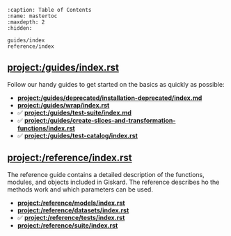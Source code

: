 ```{toctree}
:caption: Table of Contents
:name: mastertoc
:maxdepth: 2
:hidden:

guides/index
reference/index
```

## <project:/guides/index.rst>

Follow our handy guides to get started on the basics as quickly as possible:

- **<project:/guides/deprecated/installation-deprecated/index.md>**
- **<project:/guides/wrap/index.rst>**
- ✅  **<project:/guides/test-suite/index.md>**
- ✅ **<project:/guides/create-slices-and-transformation-functions/index.rst>**
- ✅ **<project:/guides/test-catalog/index.rst>**

## <project:/reference/index.rst>

The reference guide contains a detailed description of the functions, modules, and objects included in Giskard.
The reference describes ho the methods work and which parameters can be used.

- **<project:/reference/models/index.rst>**
- **<project:/reference/datasets/index.rst>**
- ✅ **<project:/reference/tests/index.rst>**
- **<project:/reference/suite/index.rst>**